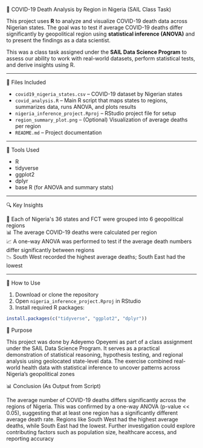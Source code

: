🦠 COVID-19 Death Analysis by Region in Nigeria (SAIL Class Task)

This project uses **R** to analyze and visualize COVID-19 death data across Nigerian states. The goal was to test if average COVID-19 deaths differ significantly by geopolitical region using **statistical inference (ANOVA)** and to present the findings as a data scientist.

This was a class task assigned under the **SAIL Data Science Program** to assess our ability to work with real-world datasets, perform statistical tests, and derive insights using R.

---

📁 Files Included

- `covid19_nigeria_states.csv` – COVID-19 dataset by Nigerian states  
- `covid_analysis.R` – Main R script that maps states to regions, summarizes data, runs ANOVA, and plots results  
- `nigeria_inference_project.Rproj` – RStudio project file for setup  
- `region_summary_plot.png` – (Optional) Visualization of average deaths per region  
- `README.md` – Project documentation

---

🔧 Tools Used

- R  
- tidyverse  
- ggplot2  
- dplyr  
- base R (for ANOVA and summary stats)

---

🔍 Key Insights

📍 Each of Nigeria's 36 states and FCT were grouped into 6 geopolitical regions  
📊 The average COVID-19 deaths were calculated per region  
📈 A one-way ANOVA was performed to test if the average death numbers differ significantly between regions  
📉 South West recorded the highest average deaths; South East had the lowest  

---

🧪 How to Use

1. Download or clone the repository  
2. Open `nigeria_inference_project.Rproj` in RStudio  
3. Install required R packages:

```r
install.packages(c("tidyverse", "ggplot2", "dplyr"))
```
📌 Purpose

This project was done by Adeyemo Opeyemi as part of a class assignment under the SAIL Data Science Program. It serves as a practical demonstration of statistical reasoning, hypothesis testing, and regional analysis using geolocated state-level data. The exercise combined real-world health data with statistical inference to uncover patterns across Nigeria’s geopolitical zones



📊 Conclusion (As Output from Script)

The average number of COVID-19 deaths differs significantly across the regions of Nigeria.
This was confirmed by a one-way ANOVA (p-value << 0.05), suggesting that at least one region has a significantly different average death rate.
Regions like South West had the highest average deaths, while South East had the lowest.
Further investigation could explore contributing factors such as population size, healthcare access, and reporting accuracy
